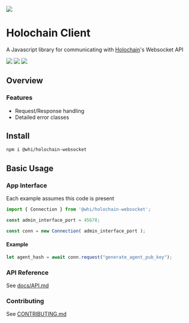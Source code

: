 [![](https://img.shields.io/npm/v/@whi/holochain-websocket/latest?style=flat-square)](http://npmjs.com/package/@whi/holochain-websocket)

# Holochain Client
A Javascript library for communicating with [Holochain](https://holochain.org)'s Websocket API

[![](https://img.shields.io/github/issues-raw/mjbrisebois/holochain-websocket-js?style=flat-square)](https://github.com/mjbrisebois/holochain-websocket-js/issues)
[![](https://img.shields.io/github/issues-closed-raw/mjbrisebois/holochain-websocket-js?style=flat-square)](https://github.com/mjbrisebois/holochain-websocket-js/issues?q=is%3Aissue+is%3Aclosed)
[![](https://img.shields.io/github/issues-pr-raw/mjbrisebois/holochain-websocket-js?style=flat-square)](https://github.com/mjbrisebois/holochain-websocket-js/pulls)


## Overview

### Features

- Request/Response handling
- Detailed error classes


## Install

```bash
npm i @whi/holochain-websocket
```

## Basic Usage

### App Interface

Each example assumes this code is present
```javascript
import { Connection } from '@whi/holochain-websocket';

const admin_interface_port = 45678;

const conn = new Connection( admin_interface_port );
```

#### Example

```javascript
let agent_hash = await conn.request("generate_agent_pub_key");
```


### API Reference

See [docs/API.md](docs/API.md)

### Contributing

See [CONTRIBUTING.md](CONTRIBUTING.md)
